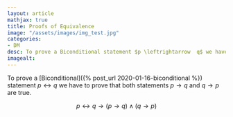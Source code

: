 ```yaml
---
layout: article
mathjax: true
title: Proofs of Equivalence
image: "/assets/images/img_test.jpg"
categories:
- DM
desc: To prove a Biconditional statement $p \leftrightarrow  q$ we have to prove that both statements $p \to q$ and $q \to p$ are true. 
imagealt: 
---
```


To prove a [Biconditional]({% post_url 2020-01-16-biconditional %}) statement $p \leftrightarrow  q$ we have to prove that both statements $p \to q$ and $q \to p$ are true.

































































































































































































































































































































































$$p \leftrightarrow q \to (p \to q ) \wedge (q \to p)$$

































































































































































































































































































































































